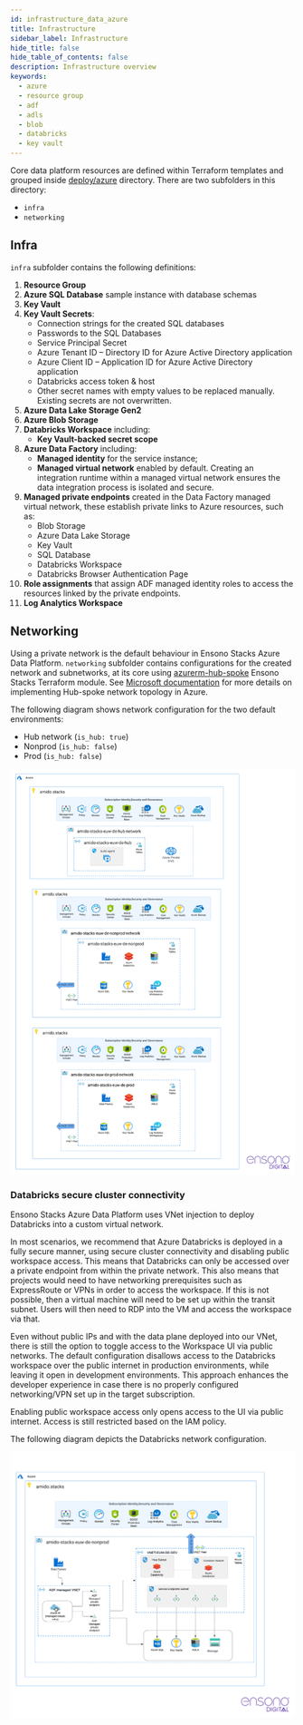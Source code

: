```yaml
---
id: infrastructure_data_azure
title: Infrastructure
sidebar_label: Infrastructure
hide_title: false
hide_table_of_contents: false
description: Infrastructure overview
keywords:
  - azure
  - resource group
  - adf
  - adls
  - blob
  - databricks
  - key vault
---
```


Core data platform resources are defined within Terraform templates and grouped inside
[deploy/azure](https://github.com/ensono/stacks-azure-data/tree/main/deploy/azure) directory.
There are two subfolders in this directory:

* `infra`
* `networking`

## Infra

`infra` subfolder contains the following definitions:

1. **Resource Group**
2. **Azure SQL Database** sample instance with database schemas
3. **Key Vault**
4. **Key Vault Secrets**:
    * Connection strings for the created SQL databases
    * Passwords to the SQL Databases
    * Service Principal Secret
    * Azure Tenant ID – Directory ID for Azure Active Directory application
    * Azure Client ID – Application ID for Azure Active Directory application
    * Databricks access token & host
    * Other secret names with empty values to be replaced manually. Existing secrets are not
    overwritten.
5. **Azure Data Lake Storage Gen2**
6. **Azure Blob Storage**
7. **Databricks Workspace** including:
    * **Key Vault-backed secret scope**
8. **Azure Data Factory** including:
    * **Managed identity** for the service instance;
    * **Managed virtual network** enabled by default. Creating an integration runtime within
    a managed virtual network ensures the data integration process is isolated and secure.
9. **Managed private endpoints** created in the Data Factory managed virtual network, these
   establish private links to Azure resources, such as:
    * Blob Storage
    * Azure Data Lake Storage
    * Key Vault
    * SQL Database
    * Databricks Workspace
    * Databricks Browser Authentication Page
10. **Role assignments** that assign ADF managed identity roles to access the resources linked by
   the private endpoints.
11. **Log Analytics Workspace**

## Networking

Using a private network is the default behaviour in Ensono Stacks Azure Data Platform. `networking`
subfolder contains configurations for the created network and subnetworks, at its core using
[azurerm-hub-spoke](https://github.com/amido/stacks-terraform/tree/master/azurerm/modules/azurerm-hub-spoke)
Ensono Stacks Terraform module.  See [Microsoft documentation](https://learn.microsoft.com/en-us/azure/architecture/reference-architectures/hybrid-networking/hub-spoke?tabs=cli) for more details on implementing Hub-spoke network topology in Azure.

The following diagram shows network configuration for the two default environments:

* Hub network (`is_hub: true`)
* Nonprod (`is_hub: false`)
* Prod (`is_hub: false`)

![network_hub_spoke.png](images/network_hub_spoke.png)

### Databricks secure cluster connectivity

Ensono Stacks Azure Data Platform uses VNet injection to deploy Databricks into a custom virtual network.

In most scenarios, we recommend that Azure Databricks is deployed in a fully secure manner, using
secure cluster connectivity and disabling public workspace access. This means that Databricks
can only be accessed over a private endpoint from within the private network. This also means that
projects would need to have networking prerequisites such as ExpressRoute or VPNs in order to access
the workspace. If this is not possible, then a virtual machine will need to be set up within the
transit subnet. Users will then need to RDP into the VM and access the workspace via that.

Even without public IPs and with the data plane deployed into our VNet, there is still the option
to toggle access to the Workspace UI via public networks. The default configuration disallows access
to the Databricks workspace over the public internet in production environments, while leaving it
open in development environments. This approach enhances the developer experience in case there is
no properly configured networking/VPN set up in the target subscription.

Enabling public workspace access only opens access to the UI via public internet. Access is still
restricted based on the IAM policy.

The following diagram depicts the Databricks network configuration.

![network_databricks.png](images/network_databricks.png)
